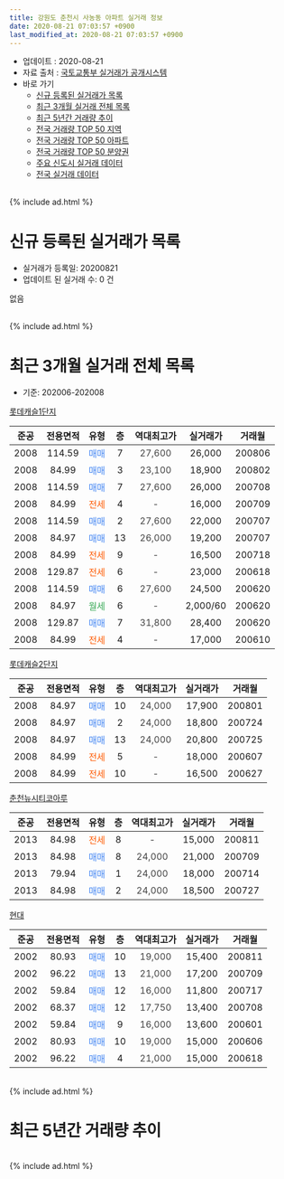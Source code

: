 ```yaml
---
title: 강원도 춘천시 사농동 아파트 실거래 정보
date: 2020-08-21 07:03:57 +0900
last_modified_at: 2020-08-21 07:03:57 +0900
---
```


* 업데이트 : 2020-08-21
* 자료 출처 : [국토교통부 실거래가 공개시스템](http://rt.molit.go.kr)
* 바로 가기
    * [신규 등록된 실거래가 목록](#신규-등록된-실거래가-목록)
    * [최근 3개월 실거래 전체 목록](#최근-3개월-실거래-전체-목록)
    * [최근 5년간 거래량 추이](#최근-5년간-거래량-추이)
    * [전국 거래량 TOP 50 지역](https://inasie.github.io/apt-trade-info/최근-3개월-전국에서-가장-거래가-많이-발생한-지역)
    * [전국 거래량 TOP 50 아파트](https://inasie.github.io/apt-trade-info/최근-3개월-전국에서-가장-거래가-많이-발생한-아파트)
    * [전국 거래량 TOP 50 분양권](https://inasie.github.io/apt-trade-info/최근-3개월-전국에서-가장-거래가-많이-발생한-분양권)
    * [주요 신도시 실거래 데이터](https://inasie.github.io/apt-trade-info/주요-신도시)
    * [전국 실거래 데이터](https://inasie.github.io/apt-trade-info/전국)
<br>
{% include ad.html %}
<br>

# 신규 등록된 실거래가 목록
* 실거래가 등록일: 20200821
* 업데이트 된 실거래 수: 0 건

없음

<br>
{% include ad.html %}
<br>

# 최근 3개월 실거래 전체 목록
* 기준: 202006-202008


[롯데캐슬1단지](https://search.naver.com/search.naver?query=%EA%B0%95%EC%9B%90%EB%8F%84+%EC%B6%98%EC%B2%9C%EC%8B%9C+%EC%82%AC%EB%86%8D%EB%8F%99+%EB%A1%AF%EB%8D%B0%EC%BA%90%EC%8A%AC1%EB%8B%A8%EC%A7%80)

|준공|전용면적|유형|층|역대최고가|실거래가|거래월|
|:---:|:---:|:---:|:---:|:---:|:---:|:---:|
|2008|114.59|<span style="color:#4285f3">매매</span>|7|<span style="color:#444444">27,600</span>|26,000|200806|
|2008|84.99|<span style="color:#4285f3">매매</span>|3|<span style="color:#444444">23,100</span>|18,900|200802|
|2008|114.59|<span style="color:#4285f3">매매</span>|7|<span style="color:#444444">27,600</span>|26,000|200708|
|2008|84.99|<span style="color:#ff5a00">전세</span>|4|<span style="color:#444444">-</span>|16,000|200709|
|2008|114.59|<span style="color:#4285f3">매매</span>|2|<span style="color:#444444">27,600</span>|22,000|200707|
|2008|84.97|<span style="color:#4285f3">매매</span>|13|<span style="color:#444444">26,000</span>|19,200|200707|
|2008|84.99|<span style="color:#ff5a00">전세</span>|9|<span style="color:#444444">-</span>|16,500|200718|
|2008|129.87|<span style="color:#ff5a00">전세</span>|6|<span style="color:#444444">-</span>|23,000|200618|
|2008|114.59|<span style="color:#4285f3">매매</span>|6|<span style="color:#444444">27,600</span>|24,500|200620|
|2008|84.97|<span style="color:#34a853">월세</span>|6|<span style="color:#444444">-</span>|2,000/60|200620|
|2008|129.87|<span style="color:#4285f3">매매</span>|7|<span style="color:#444444">31,800</span>|28,400|200620|
|2008|84.99|<span style="color:#ff5a00">전세</span>|4|<span style="color:#444444">-</span>|17,000|200610|

[롯데캐슬2단지](https://search.naver.com/search.naver?query=%EA%B0%95%EC%9B%90%EB%8F%84+%EC%B6%98%EC%B2%9C%EC%8B%9C+%EC%82%AC%EB%86%8D%EB%8F%99+%EB%A1%AF%EB%8D%B0%EC%BA%90%EC%8A%AC2%EB%8B%A8%EC%A7%80)

|준공|전용면적|유형|층|역대최고가|실거래가|거래월|
|:---:|:---:|:---:|:---:|:---:|:---:|:---:|
|2008|84.97|<span style="color:#4285f3">매매</span>|10|<span style="color:#444444">24,000</span>|17,900|200801|
|2008|84.97|<span style="color:#4285f3">매매</span>|2|<span style="color:#444444">24,000</span>|18,800|200724|
|2008|84.97|<span style="color:#4285f3">매매</span>|13|<span style="color:#444444">24,000</span>|20,800|200725|
|2008|84.99|<span style="color:#ff5a00">전세</span>|5|<span style="color:#444444">-</span>|18,000|200607|
|2008|84.99|<span style="color:#ff5a00">전세</span>|10|<span style="color:#444444">-</span>|16,500|200627|

[춘천뉴시티코아루](https://search.naver.com/search.naver?query=%EA%B0%95%EC%9B%90%EB%8F%84+%EC%B6%98%EC%B2%9C%EC%8B%9C+%EC%82%AC%EB%86%8D%EB%8F%99+%EC%B6%98%EC%B2%9C%EB%89%B4%EC%8B%9C%ED%8B%B0%EC%BD%94%EC%95%84%EB%A3%A8)

|준공|전용면적|유형|층|역대최고가|실거래가|거래월|
|:---:|:---:|:---:|:---:|:---:|:---:|:---:|
|2013|84.98|<span style="color:#ff5a00">전세</span>|8|<span style="color:#444444">-</span>|15,000|200811|
|2013|84.98|<span style="color:#4285f3">매매</span>|8|<span style="color:#444444">24,000</span>|21,000|200709|
|2013|79.94|<span style="color:#4285f3">매매</span>|1|<span style="color:#444444">24,000</span>|18,000|200714|
|2013|84.98|<span style="color:#4285f3">매매</span>|2|<span style="color:#444444">24,000</span>|18,500|200727|

[현대](https://search.naver.com/search.naver?query=%EA%B0%95%EC%9B%90%EB%8F%84+%EC%B6%98%EC%B2%9C%EC%8B%9C+%EC%82%AC%EB%86%8D%EB%8F%99+%ED%98%84%EB%8C%80)

|준공|전용면적|유형|층|역대최고가|실거래가|거래월|
|:---:|:---:|:---:|:---:|:---:|:---:|:---:|
|2002|80.93|<span style="color:#4285f3">매매</span>|10|<span style="color:#444444">19,000</span>|15,400|200811|
|2002|96.22|<span style="color:#4285f3">매매</span>|13|<span style="color:#444444">21,000</span>|17,200|200709|
|2002|59.84|<span style="color:#4285f3">매매</span>|12|<span style="color:#444444">16,000</span>|11,800|200717|
|2002|68.37|<span style="color:#4285f3">매매</span>|12|<span style="color:#444444">17,750</span>|13,400|200708|
|2002|59.84|<span style="color:#4285f3">매매</span>|9|<span style="color:#444444">16,000</span>|13,600|200601|
|2002|80.93|<span style="color:#4285f3">매매</span>|10|<span style="color:#444444">19,000</span>|15,000|200606|
|2002|96.22|<span style="color:#4285f3">매매</span>|4|<span style="color:#444444">21,000</span>|15,000|200618|


<br>
{% include ad.html %}
<br>

# 최근 5년간 거래량 추이


<div style="width:100%;">
    <canvas id="deal_progress" height="200"></canvas>
</div>

<script>
new Chart(document.getElementById("deal_progress"), {
    type: 'line',
    data: {
        labels: ['201508','201509','201510','201511','201512','201601','201602','201603','201604','201605','201606','201607','201608','201609','201610','201611','201612','201701','201702','201703','201704','201705','201706','201707','201708','201709','201710','201711','201712','201801','201802','201803','201804','201805','201806','201807','201808','201809','201810','201811','201812','201901','201902','201903','201904','201905','201906','201907','201908','201909','201910','201911','201912','202001','202002','202003','202004','202005','202006','202007','202008'],
        datasets: [{
            label: '매매',
            pointRadius: 1,
            data: [22, 25, 11, 18, 15, 11, 8, 21, 18, 12, 16, 26, 25, 22, 25, 14, 8, 6, 13, 11, 13, 6, 10, 9, 14, 9, 12, 11, 7, 11, 6, 13, 5, 9, 8, 4, 3, 10, 7, 5, 8, 6, 6, 5, 4, 7, 9, 8, 4, 5, 5, 7, 5, 4, 9, 10, 15, 7, 5, 11, 4],
            borderColor: "rgba(255, 201, 14, 1)",
            backgroundColor: "rgba(255, 201, 14, 0.5)",
            fill: false,
            lineTension: 0
        },{
            label: '전월세',
            pointRadius: 1,
            data: [11, 8, 14, 14, 11, 10, 8, 9, 7, 8, 5, 7, 11, 11, 7, 15, 10, 11, 10, 12, 3, 7, 8, 10, 11, 20, 8, 8, 9, 12, 6, 9, 6, 6, 9, 11, 7, 6, 11, 5, 13, 9, 11, 7, 5, 7, 11, 4, 5, 5, 4, 4, 8, 9, 15, 8, 8, 6, 5, 2, 1],
            borderColor: "rgba(0, 141, 185, 1)",
            backgroundColor: "rgba(0, 141, 185, 0.5)",
            fill: false,
            lineTension: 0
        }
        ]
    },
    options: {
        responsive: true,
        title: {
            display: false
        },
        tooltips: {
            mode: 'index',
            intersect: false
        },
        hover: {
            mode: 'nearest',
            intersect: true
        },
        scales: {
            xAxes: [{
                display: true,
                scaleLabel: {
                    display: true,
                    labelString: '년/월'
                }
            }],
            yAxes: [{
                display: true,
                ticks: {
                    suggestedMin: 0,
                },
                scaleLabel: {
                    display: true,
                    labelString: '실거래 수'
                }
            }]
        }
    }
});

</script>


<br>
{% include ad.html %}
<br>

